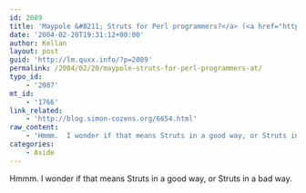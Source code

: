 ```yaml
---
id: 2089
title: 'Maypole &#8211; Struts for Perl programmers?</a> (<a href="http://search.cpan.org/~simon/Maypole-1.0/">at'
date: '2004-02-20T19:31:12+00:00'
author: Kellan
layout: post
guid: 'http://lm.quxx.info/?p=2089'
permalink: /2004/02/20/maypole-struts-for-perl-programmers-at/
typo_id:
    - '2087'
mt_id:
    - '1766'
link_related:
    - 'http://blog.simon-cozens.org/6654.html'
raw_content:
    - 'Hmmm.  I wonder if that means Struts in a good way, or Struts in a bad way.'
categories:
    - Aside
---
```


Hmmm. I wonder if that means Struts in a good way, or Struts in a bad way.